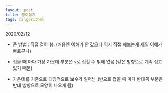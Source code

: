 ```yaml
---
layout: post
title: 종이접기
tags: [algorithm]
---
```


2020/02/12

 - 푼 방법 : 직접 접어 봄. (처음엔 이해가 안 갔으나 역시 직접 해보는게 제일 이해가 빠르구나)

 - 접을 때 마다 가장 가운데 부분은 v로 접힐 수 밖에 없음 (같은 방향으로 계속 접고 있기 때문)
  
 - 가운데를 기준으로 대칭적으로 보수가 일어남 (반으로 접을 때 마다 반대쪽 부분은 반대 방향으로 모양이 나오게 됨)